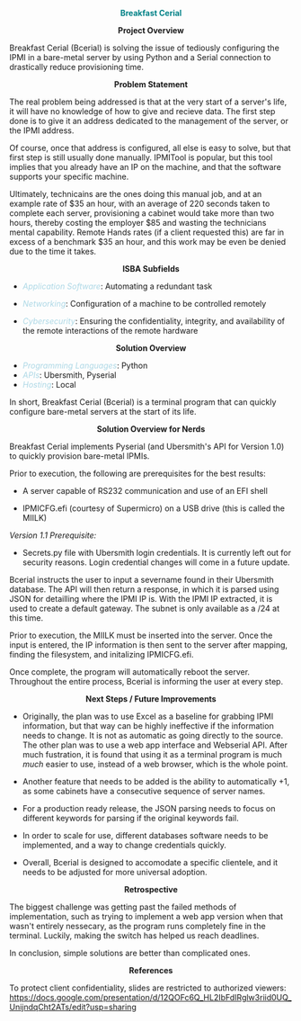 **<center><font color=#018287>Breakfast Cerial</font></center>**

**<center>Project Overview</center>**

Breakfast Cerial (Bcerial) is solving the issue of tediously configuring the IPMI in a bare-metal server by using Python and a Serial connection to drastically reduce provisioning time.

**<center>Problem Statement</center>**


The real problem being addressed is that at the very start of a server's life, it will have no knowledge of how to give and recieve data. The first step done is to give it an address dedicated to the management of the server, or the IPMI address.

Of course, once that address is configured, all else is easy to solve, but that first step is still usually done manually. IPMITool is popular, but this tool implies that you already have an IP on the machine, and that the software supports your specific machine.

Ultimately, technicains are the ones doing this manual job, and at an example rate of $35 an hour, with an average of 220 seconds taken to complete each server, provisioning a cabinet would take more than two hours, thereby costing the employer $85 and wasting the technicians mental capability. Remote Hands rates (if a client requested this) are far in excess of a benchmark $35 an hour, and this work may be even be denied due to the time it takes.  



**<center>ISBA Subfields</center>**

* <font color= lightblue>*Application Software*</font>: Automating a redundant task

* <font color= lightblue>*Networking*</font>: Configuration of a machine to be controlled remotely

* <font color= lightblue>*Cybersecurity*</font>: Ensuring the confidentiality, integrity, and availability of the remote interactions of the remote hardware

**<center>Solution Overview</center>**

* <font color= lightblue>*Programming Languages*</font>: Python
* <font color=lightblue>*APIs*</font>: Ubersmith, Pyserial
* <font color=lightblue>*Hosting*</font>: Local

In short, Breakfast Cerial (Bcerial) is a terminal program that can quickly configure bare-metal servers at the start of its life.

**<center>Solution Overview for Nerds</center>**

Breakfast Cerial implements Pyserial (and Ubersmith's API for Version 1.0) to quickly provision bare-metal IPMIs. 

Prior to execution, the following are prerequisites for the best results:

* A server capable of RS232 communication and use of an EFI shell

* IPMICFG.efi (courtesy of Supermicro) on a USB drive (this is called the MIILK) 

*Version 1.1 Prerequisite:*
* Secrets.py file with Ubersmith login credentials. It is currently left out for security reasons. Login credential changes will come in a future update.

Bcerial instructs the user to input a severname found in their Ubersmith database. 
The API will then return a response, in which it is parsed using JSON for detailling where the IPMI IP is. With the IPMI IP extracted, it is used to create a default gateway. The subnet is only 
available as a /24 at this time. 

Prior to execution, the MIILK must be inserted into the server. Once the input is entered, the IP information is then sent to the server after mapping, finding the filesystem, and initalizing IPMICFG.efi.

Once complete, the program will automatically reboot the server. Throughout the entire process, Bcerial is informing the user at every step. 

**<center>Next Steps / Future Improvements</center>**

* Originally, the plan was to use Excel as a baseline for grabbing IPMI information, but that way can be highly ineffective if the information needs to change. It is not as automatic as going directly to the source.
The other plan was to use a web app interface and Webserial API. After much fustration, it is found that using it as a terminal program is much *much* easier to use, instead of a web browser, which is the whole point.

* Another feature that needs to be added is the ability to automatically +1, as some cabinets have a consecutive sequence of server names. 

* For a production ready release, the JSON parsing needs to focus on different keywords for parsing if the original keywords fail. 

* In order to scale for use, different databases software needs to be implemented, and a way to change credentials quickly. 

* Overall, Bcerial is designed to accomodate a specific clientele, and it needs to be adjusted for more universal adoption.

**<center>Retrospective</center>**

The biggest challenge was getting past the failed methods of implementation, such as trying to implement a web app version when that wasn't entirely nessecary, as the program runs completely fine in the terminal.
Luckily, making the switch has helped us reach deadlines.

In conclusion, simple solutions are better than complicated ones. 

**<center>References</center>**

To protect client confidentiality, slides are restricted to authorized viewers: https://docs.google.com/presentation/d/12QOFc6Q_HL2IbFdIRglw3riid0UQ_UnijndqCht2ATs/edit?usp=sharing
